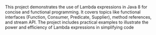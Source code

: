 This project demonstrates the use of Lambda expressions in Java 8 for concise and functional programming. It covers topics like functional interfaces (Function, Consumer, Predicate, Supplier), method references, and stream API. The project includes practical examples to illustrate the power and efficiency of Lambda expressions in simplifying code
